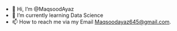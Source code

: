 - 👋 Hi, I’m @MaqsoodAyaz
- 🌱 I’m currently learning Data Science
- 📫 How to reach me via my Email Maqsoodayaz645@gmail.com.

<!---
MaqsoodAyaz6442/MaqsoodAyaz6442 is a ✨ special ✨ repository because its `README.md` (this file) appears on your GitHub profile.
You can click the Preview link to take a look at your changes.
--->

